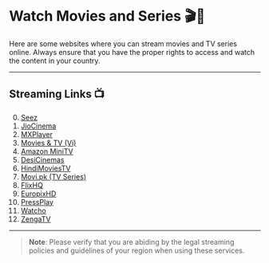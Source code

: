 # Watch Movies and Series 🎬🍿

Here are some websites where you can stream movies and TV series online. Always ensure that you have the proper rights to access and watch the content in your country.

---

## **Streaming Links** 📺

0. [Seez](https://seez.su/)
1. [JioCinema](https://www.jiocinema.com/)
2. [MXPlayer](https://www.mxplayer.in/)
3. [Movies & TV (Vi)](https://moviesandtv.myvi.in/)
4. [Amazon MiniTV](https://www.amazon.in/minitv)
5. [DesiCinemas](https://desicinemas.tv/)
6. [HindiMoviesTV](https://www.hindimoviestv.com/)
7. [Movi.pk (TV Series)](https://www.movi.pk/genre/tv-series/)
8. [FlixHQ](https://flixhq.click/home)
9. [EuropixHD](https://europixhd.site/)
10. [PressPlay](https://pressplay.top/home/)
11. [Watcho](https://www.watcho.com/)
12. [ZengaTV](http://www.zengatv.com/)

---

> **Note**: Please verify that you are abiding by the legal streaming policies and guidelines of your region when using these services.
